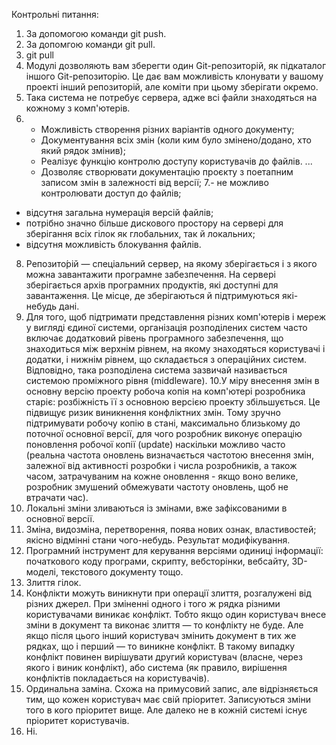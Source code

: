 Контрольні питання:
1. За допомогою команди git push.
2. За допомгою команди git pull.
3. git pull
4. Модулі дозволяють вам зберегти один Git-репозиторій, як підкаталог іншого Git-репозиторію. Це дає вам можливість клонувати у вашому проекті інший репозиторій, але коміти при цьому зберігати окремо.
5. Така система не потребує сервера, адже всі файли знаходяться на кожному з комп'ютерів.
6. - Можливість створення різних варіантів одного документу;
   - Документування всіх змін (коли ким було змінено/додано, хто який рядок змінив);
   - Реалізує функцію контролю доступу користувачів до файлів. ...
   - Дозволяє створювати документацію проєкту з поетапним записом змін в залежності від версії;
7.- не можливо контролювати доступ до файлів;
  - відсутня загальна нумерація версій файлів;
  - потрібно значно більше дискового простору на сервері для зберігання всіх гілок як глобальних, так й локальних;
  - відсутня можливість блокування файлів.
8. Репозито́рій — спеціальний сервер, на якому зберігається і з якого можна завантажити програмне забезпечення. 
На сервері зберігається архів програмних продуктів, які доступні для завантаження. Це місце, де зберігаються й підтримуються які-небудь дані.
9. Для того, щоб підтримати представлення різних комп'ютерів і мереж у вигляді єдиної системи, організація розподілених систем часто включає додатковий рівень 
програмного забезпечення, що знаходиться між верхнім рівнем, на якому знаходяться користувачі і додатки, і нижнім рівнем, що складається з операційних систем.
Відповідно, така розподілена система зазвичай називається системою проміжного рівня (middleware).
10.У міру внесення змін в основну версію проекту робоча копія на комп'ютері розробника старіє: розбіжність її з основною версією проекту збільшується. Це підвищує ризик виникнення конфліктних змін. Тому зручно підтримувати робочу копію в стані, максимально близькому до поточної основної версії, для чого розробник виконує операцію поновлення робочої копії (update) наскільки можливо часто (реальна частота оновлень визначається частотою внесення змін, залежної від активності розробки і числа розробників, а також часом, затрачуваним на кожне оновлення - якщо воно велике, розробник змушений обмежувати частоту оновлень, щоб не втрачати час).
11. Локальні зміни зливаються із змінами, вже зафіксованими в основної версії.
12. Зміна, видозміна, перетворення, поява нових ознак, властивостей; якісно відмінні стани чого-небудь. Результат модифікування.
13. Програмний інструмент для керування версіями одиниці інформації: початкового коду програми, скрипту, вебсторінки, вебсайту, 3D-моделі, текстового документу тощо.
14. Злиття гілок.
15. Конфлікти можуть виникнути при операції злиття, розгалужені від різних джерел. При зміненні одного і того ж рядка різними користувачами виникає конфлікт. Тобто якщо один користувач внесе зміни в документ та виконає злиття — то конфлікту не буде. Але якщо після цього інший користувач змінить документ в тих же рядках, що і перший — то виникне конфлікт. В такому випадку конфлікт повинен вирішувати другий користувач (власне, через якого і виник конфлікт), або система (як правило, вирішення конфліктів покладається на користувачів).
16. Ординальна заміна. Схожа на примусовий запис, але відрізняється тим, що кожен користувач має свій пріоритет. Записуються зміни того в кого пріоритет вище. Але далеко не в кожній системі існує пріоритет користувачів.
17. Ні.
